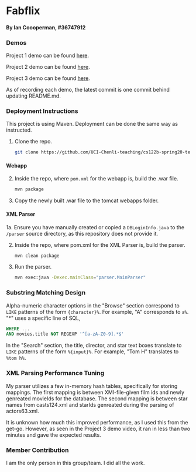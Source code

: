 # Fabflix
#### By Ian Coooperman, #36747912

### Demos
Project 1 demo can be found [here](https://www.youtube.com/watch?v=gSUd3sx91NA&feature=youtu.be).

Project 2 demo can be found [here](https://www.youtube.com/watch?v=IIdI8JKQr2c&feature=youtu.be).

Project 3 demo can be found [here](https://youtu.be/EX0emZpuaIQ).

As of recording each demo, the latest commit is one commit behind updating README.md.

### Deployment Instructions
This project is using Maven. Deployment can be done the same way as instructed.

1. Clone the repo.
    ```bash
    git clone https://github.com/UCI-Chenli-teaching/cs122b-spring20-team-132.git
    ```

#### Webapp

2. Inside the repo, where `pom.xml` for the webapp is, build the .war file.
    ```bash
    mvn package
    ```
3. Copy the newly built .war file to the tomcat webapps folder.

#### XML Parser
1a. Ensure you have manually created or copied a `DBLoginInfo.java` to the `/parser` source directory, as this repository does not provide it.

2. Inside the repo, where pom.xml for the XML Parser is, build the parser.

    ```bash
    mvn clean package
    ```
3. Run the parser.
    ```bash
    mvn exec:java -Dexec.mainClass="parser.MainParser"
    ```

### Substring Matching Design
Alpha-numeric character options in the "Browse" section correspond to `LIKE` patterns of the form `{character}%`. For example, "A" corresponds to `a%`. "*" uses a specific line of SQL,
```SQL
WHERE ...
AND movies.title NOT REGEXP '^[a-zA-Z0-9].*$'
```

In the "Search" section, the title, director, and star text boxes translate to `LIKE` patterns of the form `%{input}%`. For example, "Tom H" translates to
`%tom h%`.

### XML Parsing Performance Tuning
My parser utilizes a few in-memory hash tables, specifically for storing mappings. The first mapping is between XMl-file-given film ids and newly genreated movieIds for the database. The second mapping is between star names from casts124.xml and starIds genreated during the parsing of actors63.xml.

It is unknown how much this improved performance, as I used this from the get-go. However, as seen in the Project 3 demo video, it ran in less than two minutes and gave the expected results.

### Member Contribution
I am the only person in this group/team. I did all the work.